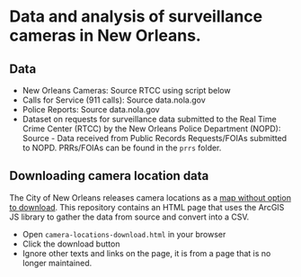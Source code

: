 # Data and analysis of surveillance cameras in New Orleans.


## Data
- New Orleans Cameras: Source RTCC using script below
- Calls for Service (911 calls): Source data.nola.gov
- Police Reports: Source data.nola.gov
- Dataset on requests for surveillance data submitted to the Real Time Crime Center (RTCC) by the New Orleans Police Department (NOPD): Source - Data received from Public Records Requests/FOIAs submitted to NOPD. PRRs/FOIAs can be found in the `prrs` folder. 

## Downloading camera location data

The City of New Orleans releases camera locations as a [map without option to download](https://nolagis.maps.arcgis.com/apps/webappviewer/index.html?id=47ce86e8b9ec4d119d9eda5659d28a3e). This repository contains an HTML page that uses the ArcGIS JS library to gather the data from source and convert into a CSV.

- Open `camera-locations-download.html` in your browser
- Click the download button
- Ignore other texts and links on the page, it is from a page that is no longer maintained.